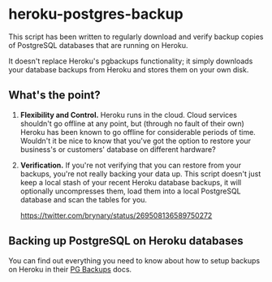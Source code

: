 heroku-postgres-backup
======================

This script has been written to regularly download and verify backup
copies of PostgreSQL databases that are running on Heroku.

It doesn't replace Heroku's pgbackups functionality; it simply downloads
your database backups from Heroku and stores them on your own disk.

What's the point?
-----------------

1. **Flexibility and Control.** Heroku runs in the cloud. Cloud services
   shouldn't go offline at any point, but (through no fault of their
   own) Heroku has been known to go offline for considerable periods of
   time. Wouldn't it be nice to know that you've got the option to
   restore your business's or customers' database on different hardware?

2. **Verification.** If you're not verifying that you can restore from
   your backups, you're not really backing your data up. This script
   doesn't just keep a local stash of your recent Heroku database
   backups, it will optionally uncompresses them, load them into a
   local PostgreSQL database and scan the tables for you.

   https://twitter.com/brynary/status/269508136589750272

Backing up PostgreSQL on Heroku databases
-----------------------------------------

You can find out everything you need to know about how to setup backups
on Heroku in their [PG Backups][] docs.

[PG Backups]: https://devcenter.heroku.com/articles/pgbackups
